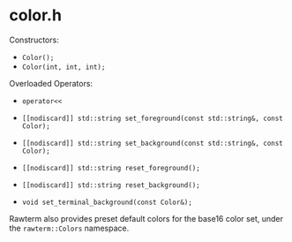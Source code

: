 # color.h

Constructors:
* `Color();`
* `Color(int, int, int);`

Overloaded Operators:
* `operator<<`

* `[[nodiscard]] std::string set_foreground(const std::string&, const Color);`
* `[[nodiscard]] std::string set_background(const std::string&, const Color);`
* `[[nodiscard]] std::string reset_foreground();`
* `[[nodiscard]] std::string reset_background();`
* `void set_terminal_background(const Color&);`

Rawterm also provides preset default colors for the base16 color set, under the
`rawterm::Colors` namespace.

